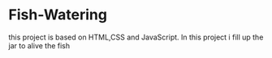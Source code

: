 # Fish-Watering
this project is based on HTML,CSS and JavaScript. In this project i fill up the jar to alive the fish
